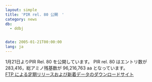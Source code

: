 ```yaml
---
layout: simple
title: 'PIR rel. 80 公開　'
category: news
db:
  - ddbj


date: 2005-01-21T00:00:00
lang: ja
---
```


1月21日よりPIR Rel. 80 を公開しています。 PIR rel. 80 はエントリ数が 283,416，総アミノ残基数が 96,216,763 aa となっています。<br><a href="/services/index.html">FTP による定期リリースおよび新着データのダウンロードサイト</a>
